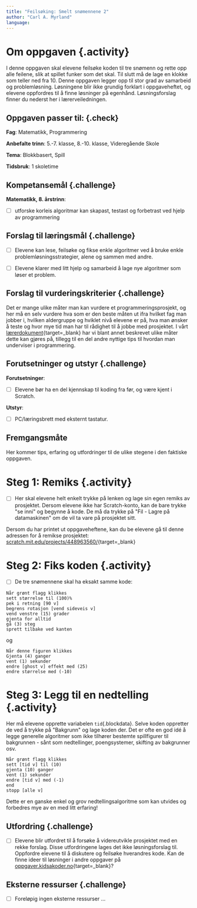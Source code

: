 ```yaml
---
title: "Feilsøking: Smelt snømennene 2"
author: "Carl A. Myrland" 
language: 
---
```



# Om oppgaven {.activity}

I denne oppgaven skal elevene feilsøke koden til tre snømenn og rette opp alle feilene, slik at spillet funker som det skal. Til slutt må de lage en klokke som teller ned fra 10. Denne oppgaven legger opp til stor grad av samarbeid og problemløsning. Løsningene blir ikke grundig forklart i oppgaveheftet, og elevene oppfordres til å finne løsninger på egenhånd. Løsningsforslag finner du nederst her i lærerveiledningen.

## Oppgaven passer til: {.check}

 **Fag**: Matematikk, Programmering

**Anbefalte trinn**: 5.-7. klasse, 8.-10. klasse, Videregående Skole

**Tema**: Blokkbasert, Spill

**Tidsbruk**: 1 skoletime

## Kompetansemål {.challenge}

**Matematikk, 8. årstrinn**:
- [ ] utforske korleis algoritmar kan skapast, testast og forbetrast ved hjelp av programmering

## Forslag til læringsmål {.challenge}

- [ ] Elevene kan lese, feilsøke og fikse enkle algoritmer ved å bruke enkle problemløsningsstrategier, alene og sammen med andre.
- [ ] Elevene klarer med litt hjelp og samarbeid å lage nye algoritmer som løser et problem.


## Forslag til vurderingskriterier {.challenge}

Det er mange ulike måter man kan vurdere et programmeringsprosjekt, og her må en
selv vurdere hva som er den beste måten ut ifra hvilket fag man jobber i,
hvilken aldergruppe og hviklet nivå elevene er på, hva man ønsker å teste og
hvor mye tid man har til rådighet til å jobbe med prosjektet. I vårt
[lærerdokument](https://github.com/kodeklubben/oppgaver/wiki/Hvordan-undervise-i-og-vurdere-programmering){target=_blank} har vi blant
annet beskrevet ulike måter dette kan gjøres på, tillegg til en del andre
nyttige tips til hvordan man underviser i programmering.

## Forutsetninger og utstyr {.challenge}

**Forutsetninger**:
- [ ] Elevene bør ha en del kjennskap til koding fra før, og være kjent i Scratch.

**Utstyr**:
- [ ] PC/læringsbrett med eksternt tastatur.

## Fremgangsmåte

Her kommer tips, erfaring og utfordringer til de ulike stegene i den faktiske
oppgaven. 

# Steg 1: Remiks {.activity}

- [ ] Her skal elevene helt enkelt trykke på lenken og lage sin egen remiks av prosjektet. Dersom elevene ikke har Scratch-konto, kan de bare trykke "se inni" og begynne å kode. De må da trykke på "Fil - Lagre på datamaskinen" om de vil ta vare på prosjektet sitt.

Dersom du har printet ut oppgaveheftene, kan du be elevene gå til denne adressen for å remikse prosjektet: [scratch.mit.edu/projects/448963560/](scratch.mit.edu/projects/448963560/){target=_blank}

# Steg 2: Fiks koden {.activity}

- [ ] De tre snømennene skal ha eksakt samme kode:

```blocks
Når grønt flagg klikkes
sett størrelse til (100)%
pek i retning [90 v]
begrens rotasjon [vend sideveis v]
vend venstre (15) grader
gjenta for alltid
gå (3) steg
sprett tilbake ved kanten
```
og

```blocks
Når denne figuren klikkes
Gjenta (4) ganger
vent (1) sekunder
endre [ghost v] effekt med (25)
endre størrelse med (-10)

```
# Steg 3: Legg til en nedtelling {.activity}
Her må elevene opprette variabelen `tid`{.blockdata}. Selve koden oppretter de ved å trykke på "Bakgrunn" og lage koden der. Det er ofte en god idé å legge generelle algoritmer som ikke tilhører bestemte spillfigurer til bakgrunnen - sånt som nedtellinger, poengsystemer, skifting av bakgrunner osv.

```blocks
Når grønt flagg klikkes
sett [tid v] til (10)
gjenta (10) ganger
vent (1) sekunder
endre [tid v] med (-1)
end
stopp [alle v]
```

Dette er en ganske enkel og grov nedtellingsalgoritme som kan utvides og forbedres mye av en med litt erfaring!


## Utfordring {.challenge}

- [ ]  Elevene blir utfordret til å forsøke å videreutvikle prosjektet med en rekke forslag. Disse utfordringene lages det ikke løsningsforslag til. Oppfordre elevene til å diskutere og feilsøke hverandres kode. Kan de finne ideer til løsninger i andre oppgaver på [oppgaver.kidsakoder.no](oppgaver.kidsakoder.no){target=_blank}? 

## Eksterne ressurser {.challenge}

- [ ] Foreløpig ingen eksterne ressurser ...
